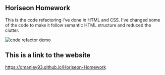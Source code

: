## Horiseon Homework
This is the code refactoring I've done in HTML and CSS. I've changed some of the code to make it follow semantic HTML structure and reduced the clutter.

![code refactor demo](https://818group.com/wp-content/uploads/2018/01/Young-man-discussing-market-research-with-colleagues-507959212_3869x2579.jpeg.png)

## This is a link to the website
https://dmanley93.github.io/Horiseon-Homework
